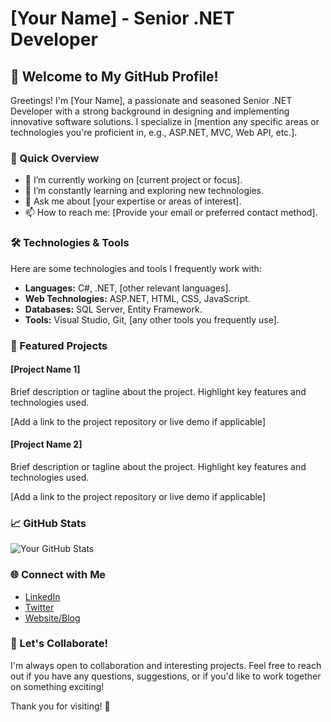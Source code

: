 # [Your Name] - Senior .NET Developer

## 👋 Welcome to My GitHub Profile!

Greetings! I'm [Your Name], a passionate and seasoned Senior .NET Developer with a strong background in designing and implementing innovative software solutions. I specialize in [mention any specific areas or technologies you're proficient in, e.g., ASP.NET, MVC, Web API, etc.].

### 🚀 Quick Overview

- 🔭 I’m currently working on [current project or focus].
- 🌱 I’m constantly learning and exploring new technologies.
- 💬 Ask me about [your expertise or areas of interest].
- 📫 How to reach me: [Provide your email or preferred contact method].

### 🛠️ Technologies & Tools

Here are some technologies and tools I frequently work with:

- **Languages:** C#, .NET, [other relevant languages].
- **Web Technologies:** ASP.NET, HTML, CSS, JavaScript.
- **Databases:** SQL Server, Entity Framework.
- **Tools:** Visual Studio, Git, [any other tools you frequently use].

### 📂 Featured Projects

#### [Project Name 1]
Brief description or tagline about the project. Highlight key features and technologies used.

[Add a link to the project repository or live demo if applicable]

#### [Project Name 2]
Brief description or tagline about the project. Highlight key features and technologies used.

[Add a link to the project repository or live demo if applicable]

### 📈 GitHub Stats

![Your GitHub Stats](https://github-readme-stats.vercel.app/api?username=your-username&show_icons=true&theme=dark)

### 🌐 Connect with Me

- [LinkedIn](https://www.linkedin.com/in/your-linkedin-profile)
- [Twitter](https://twitter.com/your-twitter-handle)
- [Website/Blog](https://www.your-website.com)

### 🤝 Let's Collaborate!

I'm always open to collaboration and interesting projects. Feel free to reach out if you have any questions, suggestions, or if you'd like to work together on something exciting!

Thank you for visiting! 🚀
